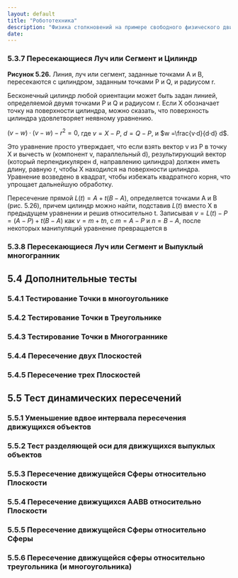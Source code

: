 ```yaml
---
layout: default
title: "Робототехника"
description: "Физика столкновений на примере свободного физического движка реального времени Эрвина Куманса Bullet"
date: 
---
```



### 5.3.7 Пересекающиеся Луч или Сегмент и Цилиндр

**Рисунок 5.26.** Линия, луч или сегмент, заданные точками A и B, пересекаются с цилиндром, заданным точками P и Q, и радиусом r.

Бесконечный цилиндр любой ориентации может быть задан линией, определяемой двумя точками P и Q и радиусом r. Если X обозначает точку на поверхности цилиндра, можно сказать, что поверхность цилиндра удовлетворяет неявному уравнению.

$(v − w) · (v − w) − r^2 = 0,$ где $v = X − P$, $d = Q − P$, и $w =\frac{v·d}{d·d}  d$.

Это уравнение просто утверждает, что если взять вектор v из P в точку X и вычесть w (компонент v, параллельный d), результирующий вектор (который перпендикулярен d, направлению цилиндра) должен иметь длину, равную r, чтобы X находился на поверхности цилиндра. Уравнение возведено в квадрат, чтобы избежать квадратного корня, что упрощает дальнейшую обработку.

Пересечение прямой $L(t) = A + t (B − A)$, определяется точками A и B (рис. 5.26), причем цилиндр можно найти, подставив $L(t)$ вместо X в предыдущем уравнении и решив относительно t. Записывая $v = L(t) − P = (A − P) + t (B − A)$ как $v = m + t n$,
с $m = A − P$ и $n = B − A$, после некоторых манипуляций уравнение превращается в


### 5.3.8 Пересекающиеся Луч или Сегмент и Выпуклый многогранник
## 5.4 Дополнительные тесты
### 5.4.1 Тестирование Точки в многоугольнике
### 5.4.2 Тестирование Точки в Треугольнике
### 5.4.3 Тестирование Точки в Многограннике
### 5.4.4 Пересечение двух Плоскостей
### 5.4.5 Пересечение трех Плоскостей
## 5.5 Тест динамических пересечений
### 5.5.1 Уменьшение вдвое интервала пересечения движущихся объектов
### 5.5.2 Тест разделяющей оси для движущихся выпуклых объектов
### 5.5.3 Пересечение движущейся Сферы относительно Плоскости
### 5.5.4 Пересечение движущихся AABB относительно Плоскости
### 5.5.5 Пересечение движущейся Сферы относительно Сферы
### 5.5.6 Пересечение движущейся сферы относительно треугольника (и многоугольника)
